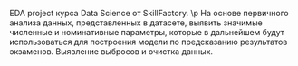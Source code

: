 EDA project курса Data Science от SkillFactory. \p
На основе первичного анализа данных, представленных в датасете, выявить значимые численные и номинативные параметры, которые в дальнейшем будут использоваться для построения модели по предсказанию результатов экзаменов. Выявление выбросов и очистка данных.
